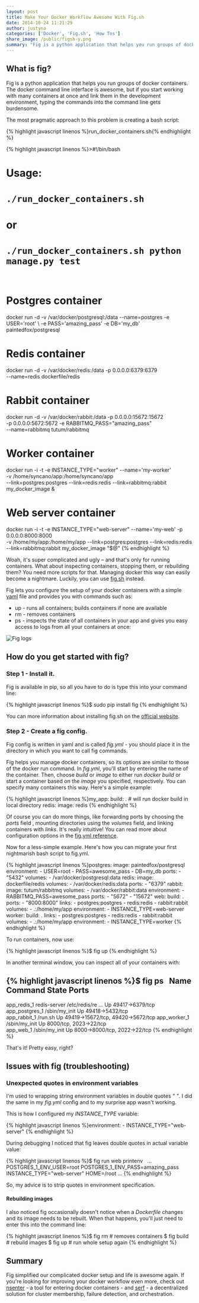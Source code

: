 ```yaml
---
layout: post
title: Make Your Docker Workflow Awesome With Fig.sh
date: 2014-10-24 11:21:29
author: justyna
categories: ['Docker', 'Fig.sh', 'How Tos']
share_image: /public/figsh-y.png
summary: "Fig is a python application that helps you run groups of docker containers. The docker command line interface is awesome, but if you start working with many containers at once and link them in the development environment, typing the commands into the command line gets burdensome."
---
```

<h2>What is fig?</h2>

<p>Fig is a python application that helps you run groups of docker containers. The docker command line interface is awesome, but if you start working with many containers at once and link them in the development environment, typing the commands into the command line gets burdensome.<!--more-->

The most pragmatic approach to this problem is creating a bash script:</p>

{% highlight javascript linenos %}run_docker_containers.sh{% endhighlight %}

{% highlight javascript linenos %}>#!/bin/bash
# Usage:
# `./run_docker_containers.sh`
# or
# `./run_docker_containers.sh python manage.py test`
&nbsp; 
# Postgres container
docker run -d -v /var/docker/postgresql:/data --name=postgres -e USER='root' \ 
    -e PASS='amazing_pass' -e DB='my_db' paintedfox/postgresql
&nbsp;
# Redis container
docker run -d -v /var/docker/redis:/data -p 0.0.0.0:6379:6379 \
    --name=redis dockerfile/redis
&nbsp; 
# Rabbit container
docker run -d -v /var/docker/rabbit:/data -p 0.0.0.0:15672:15672 \
    -p 0.0.0.0:5672:5672 -e RABBITMQ_PASS="amazing_pass" \
    --name=rabbitmq tutum/rabbitmq
&nbsp; 
# Worker container
docker run -i -t -e INSTANCE_TYPE="worker" --name='my-worker' \
    -v /home/syncano/app:/home/syncano/app \
    --link=postgres:postgres --link=redis:redis --link=rabbitmq:rabbit my_docker_image &
&nbsp; 
# Web server container
docker run -i -t -e INSTANCE_TYPE="web-server" --name='my-web' -p 0.0.0.0:8000:8000 \
    -v /home/my/app:/home/my/app
    --link=postgres:postgres --link=redis:redis --link=rabbitmq:rabbit my_docker_image "$@"
{% endhighlight %}

<p>Woah, it's super complicated and ugly – and that's only for running containers. What about inspecting containers, stopping them, or rebuilding them? You need more scripts for that. Managing docker this way can easily become a nightmare. Luckily, you can use <a href="http://www.fig.sh/">fig.sh</a> instead.</p>

<p>Fig lets you configure the setup of your docker containers with a simple <a href="http://en.wikipedia.org/wiki/YAML">yaml</a> file and provides you with commands such as:</p>

<ul>
<li>up - runs all containers; builds containers if none are available</li>
<li>rm - removes containers</li>
<li>ps - inspects the state of all containers in your app and gives you easy access to logs from all your containers at once:</li>
</ul>


<p><img src="http://i.imgur.com/2paHteu.png" alt="Fig logs" /></p>

<h2>How do you get started with fig?</h2>

<h3>Step 1 - Install it.</h3>

<p>Fig is available in pip, so all you have to do is type this into your command line:</p>

{% highlight javascript linenos %}$ sudo pip install fig
{% endhighlight %}

<p>You can more information about installing fig.sh on the <a href="http://www.fig.sh/install.html">official website</a>.</p>

<h3>Step 2 - Create a fig config.</h3>

<p>Fig config is written in yaml and is called <em>fig.yml</em> - you should place it in the directory in which you want to call fig commands.</p>

<p>Fig helps you manage docker containers, so its options are similar to those of the docker run command. In <em>fig.yml</em>, you'll start by entering the name of the container. Then, choose <em>build</em> or <em>image</em> to either run <em>docker build</em> or start a container based on the <em>image</em> you specified, respectively. You can specify many containers this way. Here's a simple example:</p>

{% highlight javascript linenos %}my_app:
  build: . # will run docker build in local directory
redis:
  image: redis
{% endhighlight %}

<p>Of course you can do more things, like forwarding ports by choosing the <em>ports</em> field , mounting directories using the <em>volumes</em> field, and linking containers with <em>links</em>. It's really intuitive! You can read more about configuration options in the <a href="http://www.fig.sh/yml.html">fig.yml reference</a>.</p>

<p>Now for a less-simple example. Here's how you can migrate your first nightmarish bash script to fig.yml.</p>

{% highlight javascript linenos %}postgres:
    image: paintedfox/postgresql
    environment:
        - USER=root
        - PASS=awesome_pass
        - DB=my_db
    ports:
        - "5432"
    volumes:
        - /var/docker/postgresql:data
redis:
    image: dockerfile/redis
    volumes:
        - /var/docker/redis:data
    ports:
        - "6379"
rabbit:
    image: tutum/rabbitmq
    volumes:
        - /var/docker/rabbit:data
    environment:
        - RABBITMQ_PASS=awesome_pass
    ports:
        - "5672"
        - "15672"
web:
    build: .
    ports:
        - "8000:8000"
    links:
        - postgres:postgres
        - redis:redis
        - rabbit:rabbit
    volumes:
        - .:/home/my/app
    environment:
        - INSTANCE_TYPE=web-server
worker:
    build: .
    links:
        - postgres:postgres
        - redis:redis
        - rabbit:rabbit
    volumes:
        - .:/home/my/app
    environment:
        - INSTANCE_TYPE=worker
{% endhighlight %}

<p>To run containers, now use:</p>

{% highlight javascript linenos %}$ fig up
{% endhighlight %}

<p>In another terminal window, you can inspect all of your containers with:</p>

{% highlight javascript linenos %}$ fig ps
&nbsp; 
Name                         Command               State                 Ports               
-------------------------------------------------------------------------------------------------------
app_redis_1      redis-server /etc/redis/re ...   Up      49417-&gt;6379/tcp                   
app_postgres_1   /sbin/my_init                    Up      49418-&gt;5432/tcp                   
app_rabbit_1     /run.sh                          Up      49419-&gt;15672/tcp, 49420-&gt;5672/tcp 
app_worker_1     /sbin/my_init                    Up      8000/tcp, 2023-&gt;22/tcp            
app_web_1        /sbin/my_init                    Up      8000-&gt;8000/tcp, 2022-&gt;22/tcp 
{% endhighlight %}

<p>That's it! Pretty easy, right?</p>

<h2>Issues with fig (troubleshooting)</h2>

<h3>Unexpected quotes in environment variables</h3>

<p>I'm used to wrapping string environment variables in double quotes <em>" "</em>. I did the same in my <em>fig.yml</em> config and to my surprise app wasn't working.</p>

<p>This is how I configured my <em>INSTANCE_TYPE</em> variable:</p>

{% highlight javascript linenos %}environment:
    - INSTANCE_TYPE="web-server"
{% endhighlight %}

<p>During debugging I noticed that fig leaves double quotes in actual variable value:</p>

{% highlight javascript linenos %}$ fig run web printenv
&nbsp; 
...
POSTGRES_1_ENV_USER=root
POSTGRES_1_ENV_PASS=amazing_pass
INSTANCE_TYPE="web-server"
HOME=/root
...
{% endhighlight %}

<p>So, my advice is to strip quotes in environment specification.</p>

<h4>Rebuilding images</h4>

<p>I also noticed fig occasionally doesn't notice when a <em>Dockerfile</em> changes and its image needs to be rebuilt. When that happens, you'll just need to enter this into the command line:</p>

{% highlight javascript linenos %}$ fig rm  # removes containers
$ fig build  # rebuild images
$ fig up  # run whole setup again
{% endhighlight %}

<h2>Summary</h2>

<p>Fig simplified our complicated docker setup and life is awesome again.
If you're looking for improving your docker workflow even more, check out <a href="https://github.com/jpetazzo/nsenter">nsenter</a> - a tool for entering docker containers - and <a href="http://www.serfdom.io/?__hstc=257401556.182ff0b6ce2fca3b36826f0cd98e0f47.1413914085927.1413914085927.1413914085927.1&amp;__hssc=257401556.1.1413914085928&amp;__hsfp=1866256635">serf</a> - a decentralized solution for cluster membership, failure detection, and orchestration.</p>